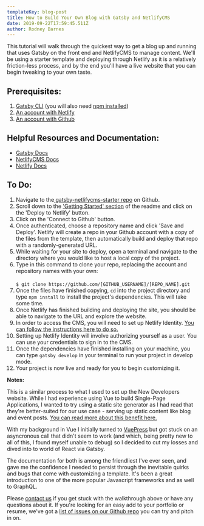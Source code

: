 ```yaml
---
templateKey: blog-post
title: How to Build Your Own Blog with Gatsby and NetlifyCMS
date: 2019-09-22T17:59:45.511Z
author: Rodney Barnes
---
```

This tutorial will walk through the quickest way to get a blog up and running that uses Gatsby on the front end and NetlifyCMS to manage content. We'll be using a starter template and deploying through Netlify as it is a relatively friction-less process, and by the end you'll have a live website that you can begin tweaking to your own taste.

## Prerequisites:

1. [Gatsby CLI](https://www.gatsbyjs.org/tutorial/part-zero/#using-the-gatsby-cli) (you will also need [npm installed](https://www.npmjs.com/get-npm))
2. [An account with Netlify](https://www.netlify.com/)
3. [An account with Github](https://github.com)

## Helpful Resources and Documentation:

* [Gatsby Docs](https://www.gatsbyjs.org/docs/)
* [NetlifyCMS Docs](https://www.netlifycms.org/docs/intro/)
* [Netlify Docs](https://www.netlify.com/docs/)

## To Do:

1. Navigate to the[ gatsby-netlifycms-starter repo](https://github.com/netlify-templates/gatsby-starter-netlify-cms) on Github.
2. Scroll down to the ['Getting Started' section](https://github.com/netlify-templates/gatsby-starter-netlify-cms#getting-started-recommended) of the readme and click on the 'Deploy to Netlify' button.
3. Click on the 'Connect to Github' button.
4. Once authenticated, choose a repository name and click 'Save and Deploy'. Netlify will create a repo in your Github account with a copy of the files from the template, then automatically build and deploy that repo with a randomly-generated URL.
5. While waiting for your site to deploy, open a terminal and navigate to the directory where you would like to host a local copy of the project.
6. Type in this command to clone your repo, replacing the account and repository names with your own:\
   \
   `$ git clone https://github.com/[GITHUB_USERNAME]/[REPO_NAME].git`
7. Once the files have finished copying, `cd` into the project directory and type `npm install` to install the project's dependencies. This will take some time.
8. Once Netlify has finished building and deploying the site, you should be able to navigate to the URL and explore the website.
9. In order to access the CMS, you will need to set up Netlify Identity. [You can follow the instructions here to do so.](https://www.netlify.com/docs/identity/#getting-started) 
10. Setting up Netlify Identity will involve authorizing yourself as a user. You can use your credentials to sign in to the CMS.
11. Once the dependencies have finished installing on your machine, you can type `gatsby develop` in your terminal to run your project in develop mode.
12. Your project is now live and ready for you to begin customizing it.

**Notes:**

This is a similar process to what I used to set up the New Developers website. While I had experience using Vue to build Single-Page Applications, I wanted to try using a static site generator as I had read that they're better-suited for our use case - serving up static content like blog and event posts. [You can read more about this benefit here.](https://www.reddit.com/r/reactjs/comments/9hqwls/begginer_question_about_running_react/e6e84qi/)

With my background in Vue I initially turned to [VuePress](https://vuepress.vuejs.org/) but got stuck on an asyncronous call that didn't seem to work (and which, being pretty new to all of this, I found myself unable to debug) so I decided to cut my losses and dived into to world of React via Gatsby. 

The documentation for both is among the friendliest I've ever seen, and gave me the confidence I needed to persist through the inevitable quirks and bugs that come with customizing a template. It's been a great introduction to one of the more popular Javascript frameworks and as well to GraphQL.

Please [contact us](contact@thenewdevelopers.com) if you get stuck with the walkthrough above or have any questions about it. If you're looking for an easy add to your portfolio or resume, we've got a [list of issues on our Github repo](https://github.com/the-new-developers/website/issues) you can try and pitch in on.
